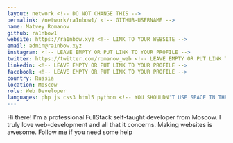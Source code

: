 ```yaml
---
layout: network <!-- DO NOT CHANGE THIS -->
permalink: /network/ra1nbow1/ <!-- GITHUB-USERNAME -->
name: Matvey Romanov
github: ra1nbow1
website: https://ra1nbow.xyz <!-- LINK TO YOUR WEBSITE -->
email: admin@ra1nbow.xyz
instagram: <!-- LEAVE EMPTY OR PUT LINK TO YOUR PROFILE -->
twitter: https://twitter.com/romanov_web <!-- LEAVE EMPTY OR PUT LINK TO YOUR PROFILE -->
linkedin: <!-- LEAVE EMPTY OR PUT LINK TO YOUR PROFILE -->
facebook: <!-- LEAVE EMPTY OR PUT LINK TO YOUR PROFILE -->
country: Russia
location: Moscow
role: Web Developer
languages: php js css3 html5 python <!-- YOU SHOULDN'T USE SPACE IN THE NAME OF THE PROGRAMMING LANGUAGE -->
---
```


Hi there! I'm a professional FullStack self-taught developer from Moscow. I truly love web-development and all that it concerns. Making websites is awesome. Follow me if you need some help
